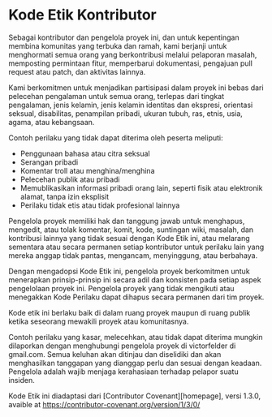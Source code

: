 # Kode Etik Kontributor

Sebagai kontributor dan pengelola proyek ini, dan untuk kepentingan
membina komunitas yang terbuka dan ramah, kami berjanji untuk menghormati semua orang yang
berkontribusi melalui pelaporan masalah, memposting permintaan fitur, memperbarui
dokumentasi, pengajuan pull request atau patch, dan aktivitas lainnya.

Kami berkomitmen untuk menjadikan partisipasi dalam proyek ini bebas dari pelecehan
pengalaman untuk semua orang, terlepas dari tingkat pengalaman, jenis kelamin, jenis kelamin
identitas dan ekspresi, orientasi seksual, disabilitas, penampilan pribadi,
ukuran tubuh, ras, etnis, usia, agama, atau kebangsaan.

Contoh perilaku yang tidak dapat diterima oleh peserta meliputi:

* Penggunaan bahasa atau citra seksual
* Serangan pribadi
* Komentar troll atau menghina/menghina
* Pelecehan publik atau pribadi
* Memublikasikan informasi pribadi orang lain, seperti fisik atau elektronik
  alamat, tanpa izin eksplisit
* Perilaku tidak etis atau tidak profesional lainnya

Pengelola proyek memiliki hak dan tanggung jawab untuk menghapus, mengedit, atau
tolak komentar, komit, kode, suntingan wiki, masalah, dan kontribusi lainnya
yang tidak sesuai dengan Kode Etik ini, atau melarang sementara atau
secara permanen setiap kontributor untuk perilaku lain yang mereka anggap tidak pantas,
mengancam, menyinggung, atau berbahaya.

Dengan mengadopsi Kode Etik ini, pengelola proyek berkomitmen untuk
menerapkan prinsip-prinsip ini secara adil dan konsisten pada setiap aspek pengelolaan
proyek ini. Pengelola proyek yang tidak mengikuti atau menegakkan Kode
Perilaku dapat dihapus secara permanen dari tim proyek.

Kode etik ini berlaku baik di dalam ruang proyek maupun di ruang publik
ketika seseorang mewakili proyek atau komunitasnya.

Contoh perilaku yang kasar, melecehkan, atau tidak dapat diterima mungkin
dilaporkan dengan menghubungi pengelola proyek di victorfelder di gmail.com. Semua
keluhan akan ditinjau dan diselidiki dan akan menghasilkan tanggapan yang
dianggap perlu dan sesuai dengan keadaan. Pengelola adalah
wajib menjaga kerahasiaan terhadap pelapor suatu
insiden.


Kode Etik ini diadaptasi dari [Contributor Covenant][homepage],
versi 1.3.0, avaible at https://contributor-covenant.org/version/1/3/0/
